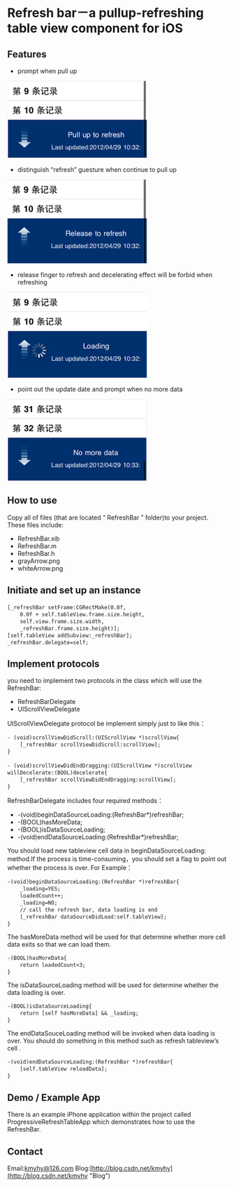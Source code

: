Refresh bar－a pullup-refreshing table view component for iOS
=============================================================

Features
--------
* prompt when pull up 

![screenshot](https://github.com/kmyhy/RefreshBar/raw/master/images/refresh_bar_01.png)
* distinguish “refresh” guesture when continue to pull up 

![screenshot](https://github.com/kmyhy/RefreshBar/raw/master/images/refresh_bar_02.png)
* release finger to refresh and decelerating effect will be forbid when refreshing  

![screenshot](https://github.com/kmyhy/RefreshBar/raw/master/images/refresh_bar_03.png)
* point out the update date and prompt when no more data 

![screenshot](https://github.com/kmyhy/RefreshBar/raw/master/images/refresh_bar_04.png)

How to use
----------
Copy all of files (that are located “ RefreshBar ” folder)to your project. These files include:
* RefreshBar.xib
* RefreshBar.m
* RefreshBar.h
* grayArrow.png
* whiteArrow.png

Initiate and set up an instance
-------------------------------
    [_refreshBar setFrame:CGRectMake(0.0f, 
        0.0f + self.tableView.frame.size.height, 
        self.view.frame.size.width, 
        _refreshBar.frame.size.height)];
    [self.tableView addSubview:_refreshBar];
    _refreshBar.delegate=self;

Implement protocols
-------------------
you need to implement two protocols in the class which will use the RefreshBar:
* RefreshBarDelegate
* UIScrollViewDelegate

UIScrollViewDelegate protocol be implement simply just to like this：

    - (void)scrollViewDidScroll:(UIScrollView *)scrollView{	
        [_refreshBar scrollViewDidScroll:scrollView];
    }

    - (void)scrollViewDidEndDragging:(UIScrollView *)scrollView willDecelerate:(BOOL)decelerate{
        [_refreshBar scrollViewDidEndDragging:scrollView];
    }
RefreshBarDelegate includes four required methods：
* -(void)beginDataSourceLoading:(RefreshBar*)refreshBar;
* -(BOOL)hasMoreData;
* -(BOOL)isDataSourceLoading;
* -(void)endDataSourceLoading:(RefreshBar*)refreshBar;

You should load new tableview cell data in beginDataSourceLoading: method.If the process is time-consuming，you should set a flag to point out whether the process is over. For Example：

    -(void)beginDataSourceLoading:(RefreshBar *)refreshBar{
        _loading=YES;
        loadedCount++;
        _loading=NO;
        // call the refresh bar, data loading is end
        [_refreshBar dataSourceDidLoad:self.tableView];
    }
The hasMoreData method will be used for that determine whether more cell data exits so that we can load them. 

    -(BOOL)hasMoreData{
        return loadedCount<3;
    }
The isDataSourceLoading method will be used for determine whether the data loading is over.

    -(BOOL)isDataSourceLoading{
        return [self hasMoreData] && _loading;
    }
The endDataSouceLoading method will be invoked when data loading is over. You should do something in this method such as refresh tableview’s cell
.

    -(void)endDataSourceLoading:(RefreshBar *)refreshBar{
        [self.tableView reloadData];
    }

Demo / Example App
------------------
There is an example iPhone application within the project  called ProgressiveRefreshTableApp which demonstrates how to use the RefreshBar.

Contact
-------
Email:[kmyhy@126.com](mailto://kmyhy@126.com/ "Email")	Blog:[http://blog.csdn.net/kmyhy](http://blog.csdn.net/kmyhy "Blog") 
